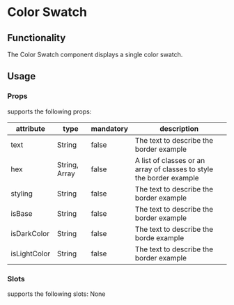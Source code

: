 # Color Swatch

## Functionality
The Color Swatch component displays a single color swatch.

## Usage

### Props
<color-swatch> supports the following props:

| attribute  | type          | mandatory | description                                |
| ---------- | ------------- | --------- | ------------------------------------------ |
| text      | String        | false     | The text to describe the border example    |
| hex       | String, Array | false     | A list of classes or an array of classes to style the border example  |
| styling      | String        | false     | The text to describe the border example    |
| isBase      | String        | false     | The text to describe the border example    |
| isDarkColor      | String        | false     | The text to describe the borde example    |
| isLightColor      | String        | false     | The text to describe the border example    |

### Slots
<color-swatch> supports the following slots:
None
